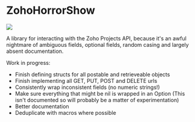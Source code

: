# ZohoHorrorShow

![](https://travis-ci.org/Xymist/zohohorrorshow.svg?branch=master)

A library for interacting with the Zoho Projects API, because it's an awful nightmare of ambiguous fields,
optional fields, random casing and largely absent documentation.

Work in progress:

- Finish defining structs for all postable and retrieveable objects
- Finish implementing all GET, PUT, POST and DELETE urls
- Consistently wrap inconsistent fields (no numeric strings!)
- Make sure everything that might be nil is wrapped in an Option (This isn't documented so will probably be a matter of experimentation)
- Better documentation
- Deduplicate with macros where possible
